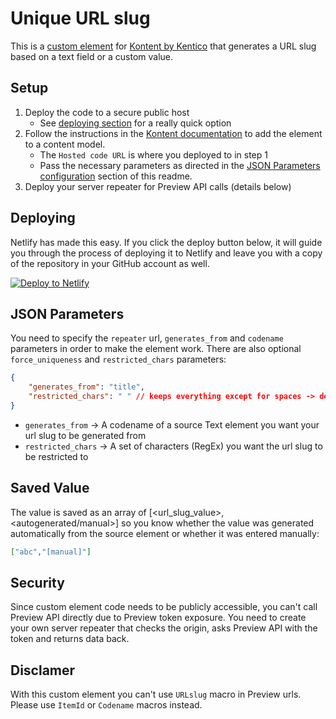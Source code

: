 # Unique URL slug

This is a [custom element](https://docs.kontent.ai/tutorials/develop-apps/integrate/integrating-your-own-content-editing-features) for [Kontent by Kentico](https://kontent.ai) that generates a URL slug based on a text field or a custom value. 

## Setup

1. Deploy the code to a secure public host
   - See [deploying section](#Deploying) for a really quick option
2. Follow the instructions in the [Kontent documentation](https://docs.kontent.ai/tutorials/develop-apps/integrate/integrating-your-own-content-editing-features#a-3--displaying-a-custom-element-in-kentico-kontent) to add the element to a content model.
   - The `Hosted code URL` is where you deployed to in step 1
   - Pass the necessary parameters as directed in the [JSON Parameters configuration](#json-parameters) section of this readme.
3. Deploy your server repeater for Preview API calls (details below)

## Deploying

Netlify has made this easy. If you click the deploy button below, it will guide you through the process of deploying it to Netlify and leave you with a copy of the repository in your GitHub account as well.

[![Deploy to Netlify](https://www.netlify.com/img/deploy/button.svg)](https://app.netlify.com/start/deploy?repository=https://github.com/hzik/universal-url-slug)

## JSON Parameters

You need to specify the `repeater` url, `generates_from` and `codename` parameters in order to make the element work. There are also optional `force_uniqueness` and `restricted_chars` parameters:

```Json
{
    "generates_from": "title",
    "restricted_chars": " " // keeps everything except for spaces -> default [^a-zA-Z0-9]
}
```
  - `generates_from` -> A codename of a source Text element you want your url slug to be generated from
  - `restricted_chars` -> A set of characters (RegEx) you want the url slug to be restricted to

## Saved Value

The value is saved as an array of [<url_slug_value>, <autogenerated/manual>] so you know whether the value was generated automatically from the source element or whether it was entered manually:

```json
["abc","[manual]"]
```

## Security

Since custom element code needs to be publicly accessible, you can't call Preview API directly due to Preview token exposure. You need to create your own server repeater that checks the origin, asks Preview API with the token and returns data back.

## Disclamer

With this custom element you can't use `URLslug` macro in Preview urls. Please use `ItemId` or `Codename` macros instead.

